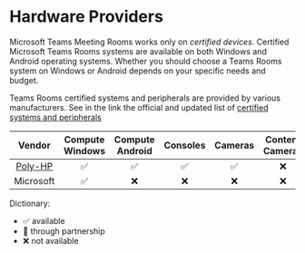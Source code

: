 # Hardware Providers

Microsoft Teams Meeting Rooms works only on *certified devices*. Certified Microsoft Teams Rooms systems are available on both Windows and Android operating systems. Whether you should choose a Teams Rooms system on Windows or Android depends on your specific needs and budget.

Teams Rooms certified systems and peripherals are provided by various manufacturers.
See in the link the official and updated list of [certified systems and peripherals](https://learn.microsoft.com/en-us/microsoftteams/rooms/)

| Vendor          | Compute Windows | Compute Android | Consoles | Cameras | Content Cameras | Intelligent Cameras | Microphones | Speakers | Touchscreen Large Board
| :-------------: | :-----------: | :-----------: | :-----------: | :-----------: | :-----------: | :-----------: | :-----------: | :-----------: | :-----------: |
| [Poly-HP](./Poly-HP.md)         | ✅          |✅        |✅       |✅        |❌        |✅        |✅        |✅        |❌        |
| Microsoft       | ✅           |❌          |❌          |❌         |❌         |❌          |❌          |❌         |✅         |

Dictionary:
- ✅ available
- 🤝 through partnership
- ❌ not available
